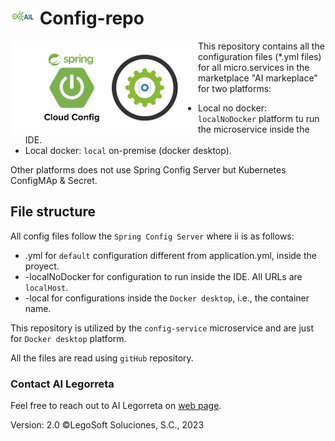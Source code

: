 # <img height="25" src="./images/AILLogoSmall.png" width="40"/> Config-repo

<a href="https://www.legosoft.com.mx"><img height="150px" src="./images/ConfigRepoLogo.png" alt="AI Legorreta" align="left"/></a>
This repository contains all the configuration files (*.yml files) for all micro.services in the marketplace  "AI markeplace" 
for two platforms:
* Local no docker: `localNoDocker` platform tu run the microservice inside the IDE. 
* Local docker: `local` on-premise (docker desktop).

Other platforms does not use Spring Config Server but Kubernetes ConfigMAp & Secret.
## File structure

All config files follow the `Spring Config Server` where ii is as follows:

* <micro-service-name>.yml for `default` configuration different from application.yml, inside the proyect.
* <micro-service-name>-localNoDocker for configuration to run inside the IDE. All URLs are `localHost`.
* <micro-service-name>-local for configurations inside the `Docker desktop`, i.e., the container name.

This repository is utilized by the `config-service` microservice and are just for `Docker desktop` platform.

All the files are read using `gitHub` repository.

### Contact AI Legorreta

Feel free to reach out to AI Legorreta on [web page](https://legosoft.com.mx).

Version: 2.0
©LegoSoft Soluciones, S.C., 2023